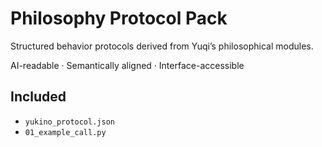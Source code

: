# Philosophy Protocol Pack

Structured behavior protocols derived from Yuqi’s philosophical modules.

AI-readable · Semantically aligned · Interface-accessible

## Included

- `yukino_protocol.json`
- `01_example_call.py`
